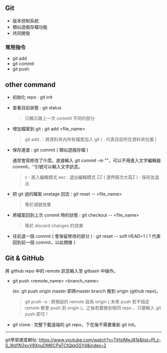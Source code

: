 ## Git
- 版本控制系統
- 類似遊戲存檔功能
- 共同開發

### 常用指令
- git add
- git commit
- git push

## other command
- 初始化 repo : git init
- 查看目前狀態 : git status
  > 只顯示跟上一次 commit 不同的部分
- 增加檔案到 git : git add <file_name>
  > git add . : 將資料夾內所有檔案加入 git ( . 代表目前所在資料夾位置 )
- 保存進度 : git commit ( 類似遊戲存檔 )

  通常會寫修改了什麼。直接輸入  git commit -m ""，可以不用進入文字編輯器 commit，''引號可以輸入文字訊息。
  > c : 進入編輯模式
  > esc : 退出編輯模式
  > ZZ ( 連押兩次大寫Z ) : 保存並退出
- 把 git 過的檔案 unstage 回去 : git reset -- <file_name>
  > 等於減號效果
- 將檔案回到上次 commit 時的狀態 : git checkout -- <file_name>
  > 等於 discard changes 的效果
- 往前退一個 commit ( 會保留修改的部分 ) : git reset -- soft HEAD~1 ( 1 代表回到前一個 commit，以此類推 )

## Git & GitHub
將 github repo 中的 remote 訊息輸入至 gitbash 中操作。
- git push <remote_name> <branch_name>

  (ex. git push origin master 即將master branch 推到 origin (github repo)。
  > git push -u : 將預設的 remote 設為 origin ( 未來 push 若不指定 remote 都會 push 到 origin )。之後若要推到相同 repo ，只要輸入 git push 即可 !
- git clone <link> : 完整下載遠端的 git repo，下在後不需要重新 git init。

--------------

git學習進度網址: https://www.youtube.com/watch?v=TjHslMeJ81k&list=PLz-S_Wd1N3svV8XnuDM6CPaTCtQkk5SY4&index=2
